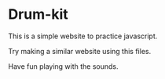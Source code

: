 # Drum-kit

This is a simple website to practice javascript.

Try making a similar website using this files.

Have fun playing with the sounds.
